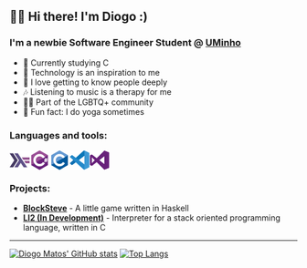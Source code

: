 ## 👋🏼 Hi there! I'm Diogo :)

### I'm a newbie Software Engineer Student @ [UMinho](https://uminho.pt)
- 📂 Currently studying C
- 💾 Technology is an inspiration to me
- 💫 I love getting to know people deeply
- 🎶 Listening to music is a therapy for me
- 🏳️‍🌈 Part of the LGBTQ+ community
- 🌱 Fun fact: I do yoga sometimes

### Languages and tools:

<img align="left" width="35px" alt="Haskell" src="https://raw.githubusercontent.com/devicons/devicon/2ae2a900d2f041da66e950e4d48052658d850630/icons/haskell/haskell-original.svg" />
<img align="left" width="35px" alt="C#" src="https://raw.githubusercontent.com/devicons/devicon/2ae2a900d2f041da66e950e4d48052658d850630/icons/csharp/csharp-original.svg" />
<img align="left" width="35px" alt="C" src="https://raw.githubusercontent.com/devicons/devicon/2ae2a900d2f041da66e950e4d48052658d850630/icons/c/c-original.svg" />
<img align="left" width="35px" alt="Visual Studio Code" src="https://raw.githubusercontent.com/devicons/devicon/2ae2a900d2f041da66e950e4d48052658d850630/icons/vscode/vscode-original.svg" />
<img align="left" width="35px" alt="Visual Studio" src="https://raw.githubusercontent.com/devicons/devicon/2ae2a900d2f041da66e950e4d48052658d850630/icons/visualstudio/visualstudio-plain.svg" />

<br />
<br />

### Projects:

- [**BlockSteve**](https://github.com/sassypocoyo/blocksteve) - A little game written in Haskell
- [**LI2 (In Development)**](https://github.com/sassypocoyo/li2-pl5g05) - Interpreter for a stack oriented programming language, written in C

---

[![Diogo Matos' GitHub stats](https://github-readme-stats.vercel.app/api?username=sassypocoyo&show_icons=true&theme=tokyonight)](https://github.com/anuraghazra/github-readme-stats)  [![Top Langs](https://github-readme-stats.vercel.app/api/top-langs/?username=sassypocoyo&hide=html,css&theme=tokyonight)](https://github.com/anuraghazra/github-readme-stats)

